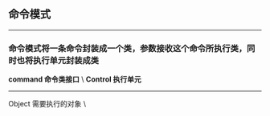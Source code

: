 ## 命令模式

---
### 命令模式将一条命令封装成一个类，参数接收这个命令所执行类，同时也将执行单元封装成类

 **command 命令类接口** \ 
 **Control 执行单元**

---
Object 需要执行的对象 \
